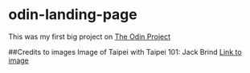 # odin-landing-page
This was my first big project on [The Odin Project](https://theodinproject.com)

##Credits to images
Image of Taipei with Taipei 101: Jack Brind
[Link to image](https://unsplash.com/photos/eV7WTlVcydg)
